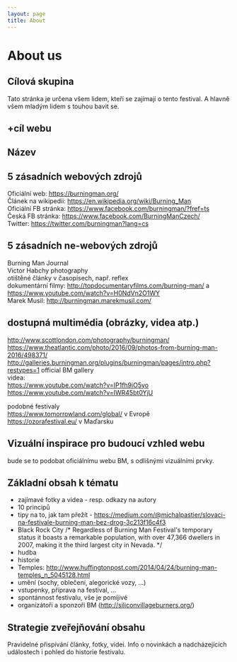 ```yaml
---
layout: page
title: About
---
```


**About us**
===========

Cílová skupina  
---------------
Tato stránka je určena všem lidem, kteří se zajímají o tento festival. A hlavně všem mladým lidem s touhou bavit se.   

+cíl webu   
---------------


Název    
---------------


5 zásadních webových zdrojů  
------------------------------
Oficiální web: https://burningman.org/   
Článek na wikipedii: https://en.wikipedia.org/wiki/Burning_Man  
Oficiální FB stránka: https://www.facebook.com/burningman/?fref=ts  
Česká FB stránka: https://www.facebook.com/BurningManCzech/  
Twitter: https://twitter.com/burningman?lang=cs  


5 zásadních ne-webových zdrojů
------------------------------
Burning Man Journal  
Victor Habchy photography  
otištěné články v časopisech, např. reflex  
dokumentární filmy: http://topdocumentaryfilms.com/burning-man/ a  https://www.youtube.com/watch?v=H0NdVn2O1WY  
Marek Musil: http://burningman.marekmusil.com/  


dostupná multimédia (obrázky, videa atp.)   
------------------------------------------  
http://www.scottlondon.com/photography/burningman/  
https://www.theatlantic.com/photo/2016/09/photos-from-burning-man-2016/498371/  
http://galleries.burningman.org/plugins/burningman/pages/intro.php?restypes=1   official BM gallery  
videa:  
https://www.youtube.com/watch?v=IP1fh9iO5yo    
https://www.youtube.com/watch?v=IWR45bt0YjU    


podobné festivaly  
https://www.tomorrowland.com/global/   v Evropě    
https://ozorafestival.eu/  v Maďarsku     

 
Vizuální inspirace pro budoucí vzhled webu  
------------------------------------------
bude se to podobat oficiálnímu webu BM, s odlišnými vizuálními prvky.

Základní obsah k tématu    
------------------------------------------
* zajímavé fotky a videa - resp. odkazy na autory
* 10 principů  
* tipy na to, jak tam přežít - https://medium.com/@michalpastier/slovaci-na-festivale-burning-man-bez-drog-3c213f16c4f3    
* Black Rock City   /*  Regardless of Burning Man Festival's temporary status it boasts a remarkable population, with over 47,366 dwellers in 2007, making it the third largest city in Nevada.  */
* hudba  
* historie  
* Temples: http://www.huffingtonpost.com/2014/04/24/burning-man-temples_n_5045128.html  
* umění (sochy, oblečení, alegorické vozy, ...)
* vstupenky, příprava na festival, ...
* spontánnost festivalu, vše je pomíjivé
* organizátoři a sponzoři BM (http://siliconvillageburners.org/)

Strategie zveřejňování obsahu   
------------------------------------------




Pravidelné přispívání články, fotky, videi. Info o novinkách a nadcházejících událostech i  pohled do historie festivalu.   
